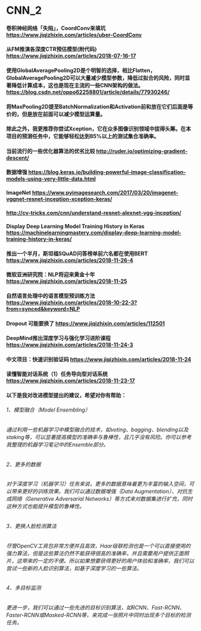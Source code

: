 # CNN_2

#### 卷积神经网络「失陷」，CoordConv来填坑  https://www.jiqizhixin.com/articles/uber-CoordConv  
#### 从FM推演各深度CTR预估模型(附代码)  https://www.jiqizhixin.com/articles/2018-07-16-17  

#### 使用GlobalAveragePooling2D是个明智的选择，相比Flatten，GlobalAveragePooling2D可以大量减少模型参数，降低过拟合的风险，同时显著降低计算成本，这也是现在主流的一些CNN架构的做法。  https://blog.csdn.net/oppo62258801/article/details/77930246/  
#### 将MaxPooling2D提至BatchNormalization和Activation前和放在它们后面是等价的，但是放在前面可以减少模型运算量。  
#### 除此之外，我更推荐你尝试Xception，它在众多图像识别领域中拔得头筹。在本项目的预测任务中，它能够轻松达到85%以上的测试集合准确率。  
#### 当前流行的一些优化器算法的优劣比较  http://ruder.io/optimizing-gradient-descent/  
#### 数据增强  https://blog.keras.io/building-powerful-image-classification-models-using-very-little-data.html  
#### ImageNet  https://www.pyimagesearch.com/2017/03/20/imagenet-vggnet-resnet-inception-xception-keras/  
#### http://cv-tricks.com/cnn/understand-resnet-alexnet-vgg-inception/  
#### Display Deep Learning Model Training History in Keras  https://machinelearningmastery.com/display-deep-learning-model-training-history-in-keras/  
#### 推出一个半月，斯坦福SQuAD问答榜单前六名都在使用BERT https://www.jiqizhixin.com/articles/2018-11-26-4  
#### 微软亚洲研究院：NLP将迎来黄金十年 https://www.jiqizhixin.com/articles/2018-11-25  
#### 自然语言处理中的语言模型预训练方法 https://www.jiqizhixin.com/articles/2018-10-22-3?from=synced&keyword=NLP  
#### Dropout 可能要换了 https://www.jiqizhixin.com/articles/112501  
#### DeepMind推出深度学习与强化学习进阶课程 https://www.jiqizhixin.com/articles/2018-11-24-3  
#### 中文项目：快速识别验证码 https://www.jiqizhixin.com/articles/2018-11-24  
#### 读懂智能对话系统（1）任务导向型对话系统 https://www.jiqizhixin.com/articles/2018-11-23-17  

#### 以下是我对改进模型提出的建议，希望对你有帮助：  
###### 1、模型融合（Model Ensembling）
###### 通过利用一些机器学习中模型融合的技术，如voting、bagging、blending以及staking等，可以显著提高模型的准确率与鲁棒性，且几乎没有风险。你可以参考我整理的机器学习笔记中的Ensemble部分。
###### 2、更多的数据
###### 对于深度学习（机器学习）任务来说，更多的数据意味着更为丰富的输入空间，可以带来更好的训练效果。我们可以通过数据增强（Data Augmentation）、对抗生成网络（Generative Adversarial Networks）等方式来对数据集进行扩充，同时这种方式也能提升模型的鲁棒性。
###### 3、更换人脸检测算法
###### 尽管OpenCV工具包非常方便并且高效，Haar级联检测也是一个可以直接使用的强力算法，但是这些算法仍然不能获得很高的准确率，并且需要用户提供正面照片，这带来的一定的不便。所以如果想要获得更好的用户体验和准确率，我们可以尝试一些新的人脸识别算法，如基于深度学习的一些算法。
###### 4、多目标监测
###### 更进一步，我们可以通过一些先进的目标识别算法，如RCNN、Fast-RCNN、Faster-RCNN或Masked-RCNN等，来完成一张照片中同时出现多个目标的检测任务。
